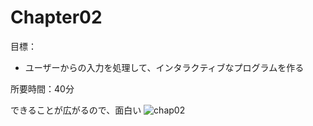 # Chapter02

目標：
- ユーザーからの入力を処理して、インタラクティブなプログラムを作る

所要時間：40分

できることが広がるので、面白い
![chap02](../img/chap02/chap02.gif)
